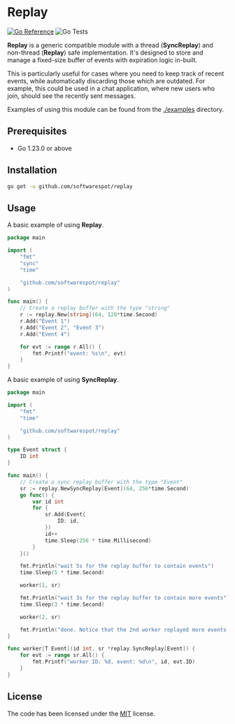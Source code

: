# Replay

[![Go Reference](https://pkg.go.dev/badge/github.com/softwarespot/replay.svg)](https://pkg.go.dev/github.com/softwarespot/replay) ![Go Tests](https://github.com/softwarespot/replay/actions/workflows/go.yml/badge.svg)

**Replay** is a generic compatible module with a thread (**SyncReplay**) and non-thread (**Replay**) safe implementation. It's designed to store and manage a fixed-size buffer of events with expiration logic in-built.

This is particularly useful for cases where you need to keep track of recent events, while automatically discarding those which are outdated.
For example, this could be used in a chat application, where new users who join, should see the recently sent messages.

Examples of using this module can be found from the [./examples](./examples) directory.

## Prerequisites

- Go 1.23.0 or above

## Installation

```bash
go get -u github.com/softwarespot/replay
```

## Usage

A basic example of using **Replay**.

```Go
package main

import (
	"fmt"
	"sync"
	"time"

	"github.com/softwarespot/replay"
)

func main() {
	// Create a replay buffer with the type "string"
   	r := replay.New[string](64, 128*time.Second)
	r.Add("Event 1")
	r.Add("Event 2", "Event 3")
	r.Add("Event 4")

	for evt := range r.All() {
		fmt.Printf("event: %s\n", evt)
	}
}
```

A basic example of using **SyncReplay**.

```Go
package main

import (
	"fmt"
	"time"

	"github.com/softwarespot/replay"
)

type Event struct {
	ID int
}

func main() {
	// Create a sync replay buffer with the type "Event"
	sr := replay.NewSyncReplay[Event](64, 256*time.Second)
	go func() {
		var id int
		for {
			sr.Add(Event{
				ID: id,
			})
			id++
			time.Sleep(256 * time.Millisecond)
		}
	}()

	fmt.Println("wait 5s for the replay buffer to contain events")
	time.Sleep(5 * time.Second)

	worker(1, sr)

	fmt.Println("wait 3s for the replay buffer to contain more events")
	time.Sleep(3 * time.Second)

	worker(2, sr)

	fmt.Println("done. Notice that the 2nd worker replayed more events than the 1st worker?")
}

func worker[T Event](id int, sr *replay.SyncReplay[Event]) {
	for evt := range sr.All() {
		fmt.Printf("worker ID: %d, event: %d\n", id, evt.ID)
	}
}
```

## License

The code has been licensed under the [MIT](https://opensource.org/license/mit) license.
